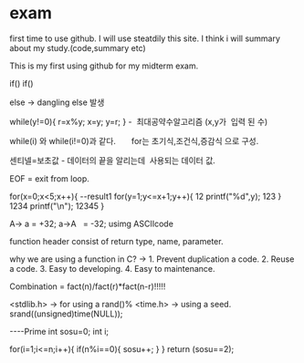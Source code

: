 # exam

first time to use github.
I will use steatdily this site.
I think i will summary about my study.(code,summary etc)

This is my first using github for my midterm exam.

if()
  if()
  
  else  -> dangling else 발생
  
  
  while(y!=0){
  r=x%y;
  x=y;
  y=r;
  }  -  최대공약수알고리즘 (x,y가  입력 된 수)
  
  
  while(i) 와 while(i!=0)과 같다.       for는 초기식,조건식,증감식 으로 구성.
  
  
 센티넬=보초값 - 데이터의 끝을 알리는데  사용되는 데이터 값.
 
 
 EOF = exit from loop.
 
 
 for(x=0;x<5;x++){            --result1
  for(y=1;y<=x+1;y++){                12
    printf("%d",y);                   123
  }                                   1234
  printf("\n");                       12345 
  }
  
  A-> a = +32;
  a->A   = -32;  usimg ASCIIcode
  
  function header consist of return type, name, parameter.
  
  why we are using a function in C?  -> 1. Prevent duplication a code.
                                        2. Reuse a code.
                                        3. Easy to developing.
                                        4. Easy to maintenance.
  
  Combination = fact(n)/fact(r)*fact(n-r)!!!!!
  
  
  <stdlib.h> ->   for using a rand()%
  <time.h> -> using a seed.  srand((unsigned)time(NULL));
  
  ----Prime 
  int sosu=0;
  int i;
  
  for(i=1;i<=n;i++){
    if(n%i==0){
    sosu++;
    }
  }
  return (sosu==2);
  
  
